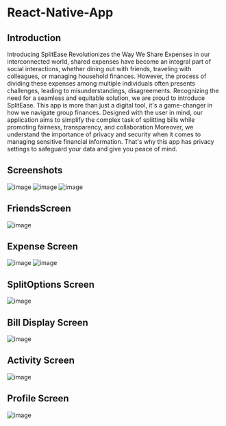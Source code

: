 # React-Native-App
  ## Introduction
  Introducing SplitEase Revolutionizes the Way We Share Expenses in our interconnected world, shared expenses have become an integral part of social interactions, whether dining out with friends, traveling with   
  colleagues, or managing household finances. 
  However, the process of dividing these expenses among multiple individuals often presents challenges, leading to misunderstandings, disagreements. Recognizing the need for a seamless and equitable solution, we 
  are proud to introduce SplitEase. This app is more than just a digital tool, it's a game-changer in how we navigate group finances. Designed with the user in mind, our application aims to simplify the complex 
  task of splitting bills while promoting fairness, transparency, and collaboration 
Moreover, we understand the importance of privacy and security when it comes to managing sensitive financial information. That's why this app has privacy settings to safeguard your data and give you peace of mind. 


  ## Screenshots
  ![image](https://github.com/user-attachments/assets/38660aa5-400d-4c1a-96fc-09a3b632e463)
  ![image](https://github.com/user-attachments/assets/197f2e0c-7173-4f56-a92f-2713d26c1bf1)
  ![image](https://github.com/user-attachments/assets/3839aa88-4983-4d64-8167-f8c49d82947d)

  ## FriendsScreen
  ![image](https://github.com/user-attachments/assets/cb945912-548e-47ed-a25c-ec2a709c2bed)
  
  ## Expense Screen
  ![image](https://github.com/user-attachments/assets/1596d39b-a676-4c85-9a68-c51142cda9a2)
  ![image](https://github.com/user-attachments/assets/816a4a84-150c-49a0-a7bf-d5b77490d5ad)
  
  ## SplitOptions Screen
  ![image](https://github.com/user-attachments/assets/23ec9749-1e06-48c0-8c41-40403c915942)

  ## Bill Display Screen
  ![image](https://github.com/user-attachments/assets/fa7b0715-a5e5-4d10-84f8-f44a68859f87)

  ## Activity Screen
  ![image](https://github.com/user-attachments/assets/6e1b0cc4-6ffe-4bbe-93cd-358c41e49b98)

  ## Profile Screen
  ![image](https://github.com/user-attachments/assets/2e014f43-a5fc-4662-a180-bb3bb667ba67)







  

